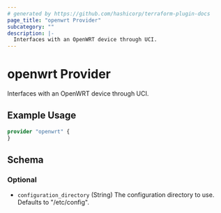 ```yaml
---
# generated by https://github.com/hashicorp/terraform-plugin-docs
page_title: "openwrt Provider"
subcategory: ""
description: |-
  Interfaces with an OpenWRT device through UCI.
---
```


# openwrt Provider

Interfaces with an OpenWRT device through UCI.

## Example Usage

```terraform
provider "openwrt" {
}
```

<!-- schema generated by tfplugindocs -->
## Schema

### Optional

- `configuration_directory` (String) The configuration directory to use. Defaults to "/etc/config".
